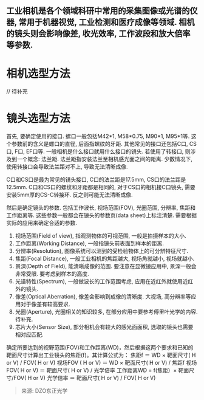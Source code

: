 工业相机是各个领域科研中常用的采集图像或光谱的仪器, 常用于机器视觉, 工业检测和医疗成像等领域. 相机的镜头则会影响像差, 收光效率, 工作波段和放大倍率等参数. 
---

# 相机选型方法
// 待补充


# 镜头选型方法

首先, 要确定使用的接口. 螺口一般包括M42\*1, M58\*0.75, M90\*1, M95\*1等. 这个参数前的含义是螺口的直径, 后面指螺纹的牙距. 其他常见的接口还包括C口, CS口, F口, EF口等. 一般相机是什么接口就用什么接口的镜头. 若使用了转接口, 则涉及到一个概念: 法兰距. 法兰距指安装法兰至相机感光面之间的距离. 少数情况下, 使用转接口会导致法兰距对不上, 导致无法清晰成像. 

C口和CS口是最为常见的镜头接口, C口的法兰距是17.5mm, CS口的法兰距是12.5mm. C口和CS口的螺纹和牙距都是相同的, 对于CS口的相机接C口镜头, 需要安装5mm厚的CS-C转接环. 反之则可能无法清晰成像. 

然后是确定镜头的参数. 包括工作波长, 视场范围(FOV), 光圈范围, 分辨率, 焦距和工作距离等. 这些参数一般都会在镜头的参数页(data sheet)上标注清楚. 需要根据实际的应用来确定合适的参数. 

1. 视场范围(Field of view), 指观测物体的可视范围, 一般是拍摄样本的大小. 
2. 工作距离(Working Distance), 一般指镜头前表面到样本的距离. 
3. 分辨率(Resolution), 图像系统可以测到的受检验物体上的可分辨特征尺寸. 
4. 焦距(Focal Distance), 一般工业相机的焦距越大, 视场角就越小, 视场就越小. 
5. 景深(Depth of Field), 能清晰成像的范围. 要注意在显微镜应用中, 景深一般会非常受限. 要考虑到样本的高度. 
6. 光谱特性(Spectrum), 一般做波长的工作范围考虑, 应用在近红外就使用近红外的镜头. 
7. 像差(Optical Aberration), 像差会影响到成像的清晰度. 大视场, 高分辨率等应用对于像差有较高要求. 
8. 光圈(Aperture), 光圈相关的知识较多, 在部分应用中要参考傅里叶光学的内容. 待补充. 
9. 芯片大小(Sensor Size), 部分相机会有较大的感光面面积, 选取的镜头也需要相对应匹配. 

确定所要达到的视野范围(FOV)和工作距离(WD)，然后根据这两个要求和已知的靶面尺寸计算出工业镜头的焦距(f)。其计算公式为：
焦距f ＝ WD × 靶面尺寸( H or V) / FOV( H or V)
视场FOV ( H or V) ＝ WD × 靶面尺寸( H or V) / 焦距f
视场FOV( H or V) ＝ 靶面尺寸( H or V) / 光学倍率
工作距离WD = f(焦距）× 靶面尺寸/FOV( H or V)
光学倍率 ＝ 靶面尺寸( H or V) / FOV( H or V)

> 来源: DZO东正光学
